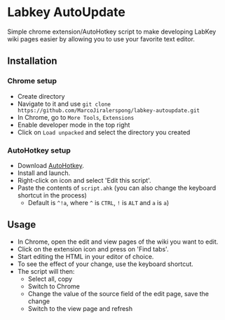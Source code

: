# Labkey AutoUpdate
Simple chrome extension/AutoHotkey script to make developing LabKey wiki pages easier by allowing you to use your favorite text editor.

## Installation

### Chrome setup
- Create directory
- Navigate to it and use `git clone https://github.com/MarcoJiralerspong/labkey-autoupdate.git`
- In Chrome, go to `More Tools`, `Extensions`
- Enable developer mode in the top right
- Click on `Load unpacked` and select the directory you created

### AutoHotkey setup
- Download [AutoHotkey](https://www.autohotkey.com/download/ahk-install.exe).
- Install and launch.
- Right-click on icon and select 'Edit this script'.
- Paste the contents of `script.ahk` (you can also change the keyboard shortcut in the process)
    - Default is `^!a`, where `^` is `CTRL`, `!` is `ALT` and `a` is `a`)

## Usage
- In Chrome, open the edit and view pages of the wiki you want to edit.
- Click on the extension icon and press on 'Find tabs'.
- Start editing the HTML in your editor of choice.
- To see the effect of your change, use the keyboard shortcut.
- The script will then: 
    - Select all, copy 
    - Switch to Chrome 
    - Change the value of the source field of the edit page, save the change
    - Switch to the view page and refresh




